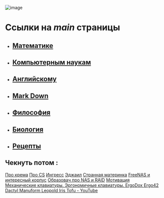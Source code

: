



![image][img]

# Ссылки на ***main*** страницы

- ## [Математике](./Math/main.md)

- ## [Компьютерным наукам](./Computer_scince/main.md)

- ## [Английскому](./English/main.md)

- ## [Mark Down](./Markdown/main.md)

- ## [Философия](./philosophy/main.md)

- ## [Биология](D:/Knowledge/Biology/main.md)

- ## [**Рецепты**](D:/Knowledge/Рецепты/main.md)

## Чекнуть потом :

[Про крема](https://www.youtube.com/watch?v=eAUC81p8WMU)
[Про CS](https://www.youtube.com/watch?v=ip66mO6sdf8)
[Ингресс](https://kubernetes.io/docs/concepts/services-networking/ingress/)
[Эджаил](https://chto-eto-takoe.ru/agile)
[Странная материнка](https://www.youtube.com/watch?v=DUcd8y0CG34)
[FreeNAS и интересный корпус](https://www.youtube.com/watch?v=KwRlrgKzta0)
[Образовач про NAS и RAID](https://www.youtube.com/watch?v=8pCLwB_zIAk)
[Мотивация](https://www.youtube.com/watch?v=YxJ_NAZsURs)
[Механические клавиатуры. Эргономичные клавиатуры. ErgoDox Ergo42 Dactyl Manuform Leopold Iris Tofu - YouTube](https://www.youtube.com/watch?v=HMeje0Iz9vQ)

[img]: https://helpiewp.com/wp-content/uploads/2018/02/Screen-Shot-2018-02-28-at-2.50.11-PM.png